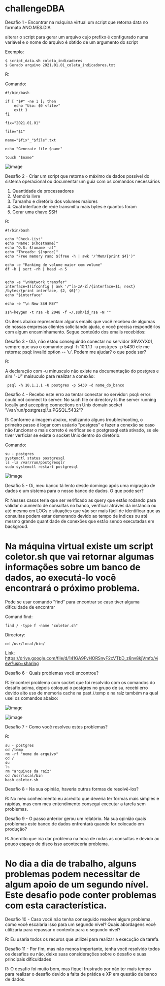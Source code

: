 # challengeDBA

Desafio 1 - Encontrar na máquina virtual um script que retorna data no formato ANO.MES.DIA

alterar o script para gerar um arquivo cujo prefixo é configurado numa variável e o nome do arquivo é obtido de um argumento do script

Exemplo:

````
$ script_data.sh coleta_indicadores
$ Gerado arquivo 2021.01.01_coleta_indicadores.txt
````

R:

Comando:

````
#!/bin/bash

if [ "$#" -ne 1 ]; then
    echo "Uso: $0 <file>"
    exit 1
fi

fix="2021.01.01"

file="$1"

name="$fix"_"$file".txt

echo "Generate file $name"

touch "$name"
````

![image](https://github.com/amaralchr250/challengeDBA/assets/42553791/f14a273c-3b7b-4ee7-8dd1-bb4d3139975d)



Desafio 2 - Criar um script que retorna o máximo de dados possível do sistema operacional ou documentar um guia com os comandos necessários

1. Quantidade de processadores
2. Memória livre
3. Tamanho e diretório dos volumes maiores
4. Qual interface de rede transmitiu mais bytes e quantos foram
5. Gerar uma chave SSH

R: 

````
#!/bin/bash

echo "Check-List"
echo "Name: $(hostname)"
echo "O.S: $(uname -a)"
echo "Threads: $(nproc)"
echo "Free memory ram: $(free -h | awk '/^Mem/{print $4}')"

echo -e "Ranking de volume maior com volume"
df -h | sort -rh | head -n 5


echo -e "\nNetwork transfer"
interface=$(ifconfig | awk '/^[a-zA-Z]/{interface=$1; next} /bytes/{print interface, $2, $6}')
echo "$interface"

echo -e "\n New SSH KEY"

ssh-keygen -t rsa -b 2048 -f ~/.ssh/id_rsa -N ""
````

Os itens abaixo representam alguns emails que você recebeu de algumas de nossas empresas clientes solicitando ajuda, e você precisa respondê-los com algum encaminhamento. Segue conteúdo dos emails recebidos:

Desafio 3 - Olá, não estou conseguindo conectar no servidor SRVXYX01, sempre que uso o comando: psql -h 10.1.1.1 -u postgres -p 5430 ele me retorna: psql: invalid option -- 'u'. Podem me ajudar? o que pode ser?

R:

A declaração com -u minusculo não existe na documentação do postgres e sim "-U" maisuculo para realizar a conexão:

````
 psql -h 10.1.1.1 -U postgres -p 5430 -d nome_do_banco
````


Desafio 4 - Recebo este erro ao tentar conectar no servidor: psql: error: could not connect to server: No such file or directory Is the server running locally and accepting connections on Unix domain socket "/var/run/postgresql/.s.PGSQL.5432"?

R:
Conforme a imagem abaixo, realizando alguns troubleshooting, o primeiro passo é logar com usúario "postgres" e fazer a conexão se caso não funcionar o mais correto é verificar se o postgresql está ativado, se ele tiver verficiar se existe o socket Unix dentro do diretório.

Comando:
````
su - postgres
systemctl status postgresql
ls -la /var/run/postgresql/
sudo systemctl restart postgresql
````

![image](https://github.com/amaralchr250/challengeDBA/assets/42553791/f2298eb5-0ed4-437e-90cc-599e7e44c339)

Desafio 5 - Oi, meu banco tá lento desde domingo após uma migração de dados e um sistema para o nosso banco de dados. O que pode ser?

R: Nesses casos teria que ser verificado as query que estão rodando para validar o aumento de consultas no banco, verificar atráves da instãncia ou até mesmo em LOGs e situações que vão ser mais fácil de identificar que as consultas podem estar demorando devido ao tempo de indices ou até mesmo grande quantidade de conexões que estão sendo executadas em backgroud.

# Na máquina virtual existe um script coletor.sh que vai retornar algumas informações sobre um banco de dados, ao executá-lo você encontrará o próximo problema.

Pode se usar comando "find" para encontrar se caso tiver alguma dificuldade de encontrar

Comand find:

````
find / -type f -name "coletor.sh"
````

Directory: 

````
cd /usr/local/bin/
````

Link: https://drive.google.com/file/d/141GA9FvHORSnyF2cVTbD_z6nv8kjVmfo/view?usp=sharing

Desafio 6 - Quais problemas você encontrou?

R: Encontrei problema com socket que foi resolvido com os comandos do desafio acima, depois coloquei o postgres no grupo de su, recebi erro devido alto uso de memoria cache na past /.temp e na raíz também na qual usei os comandos abaixo:

![image](https://github.com/amaralchr250/challengeDBA/assets/42553791/cd13e04d-f2d1-4ba3-801d-913180e1c014)

![image](https://github.com/amaralchr250/challengeDBA/assets/42553791/0bded294-ba89-4134-9fef-cec247cc57c5)

Desafio 7 - Como você resolveu estes problemas?

R:

````
su - postgres
cd /temp
rm -rf "nome do arquivo"
cd /
su
ls
rm "arquivos da raíz"
cd /usr/local/bin
bash coletor.sh
````
Desafio 8 - Na sua opinião, haveria outras formas de resolvê-los?

R: No meu conhecimento eu acredito que deveria ter formas mais simples e rápidas, mas com meu entendimento consegui executar a tarefa sem problemas.

Desafio 9 - O passo anterior gerou um relatório. Na sua opinião quais problemas este banco de dados enfrentará quando for colocado em produção?

R: Acerdito que iria dar problema na hora de rodas as consultas e devido ao pouco espaço de disco isso aconteceria problema.

# No dia a dia de trabalho, alguns problemas podem necessitar de algum apoio de um segundo nível. Este desafio pode conter problemas com esta característica.

Desafio 10 - Caso você não tenha conseguido resolver algum problema, como você escalaria isso para um segundo nível? Quais abordagens você utilizaria para repassar o contexto para o segundo nível?

R: Eu usaria todos os recuros que utilizei para realizar a execução da tarefa.

Desafio 11 - Por fim, mas não menos importante, tenha você resolvido todos os desafios ou não, deixe suas considerações sobre o desafio e suas principais dificuldades

R: O desafio foi muito bom, mas fiquei frustrado por não ter mais tempo para realizar o desafio devido a falta de prática e XP em questão de banco de dados.
